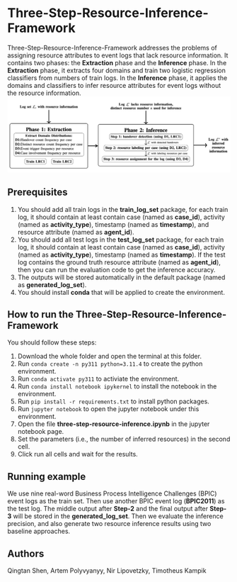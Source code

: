 # Three-Step-Resource-Inference-Framework
Three-Step-Resource-Inference-Framework addresses the problems of assigning resource attributes to event logs that lack resource information. 
It contains two phases: the **Extraction** phase and the **Inference** phase.
In the **Extraction** phase, it extracts four domains and train two logistic regression classifiers from numbers of train logs.
In the **Inference** phase, it applies the domains and classifiers to infer resource attributes for event logs without the resource information.
![Figure 1](three-step-resource-inference-framework.png)

## Prerequisites
1. You should add all train logs in the **train_log_set** package, for each train log, it should contain at least contain case (named as **case_id**), activity (named as **activity_type**), timestamp (named as **timestamp**), and resource attribute (named as **agent_id**).
2. You should add all test logs in the **test_log_set** package, for each train log, it should contain at least contain case (named as **case_id**), activity (named as **activity_type**), timestamp (named as **timestamp**). If the test log contains the ground truth resource attribute (named as **agent_id**), then you can run the evaluation code to get the inference accuracy.
3. The outputs will be stored automatically in the default package (named as **generated_log_set**).
4. You should install **conda** that will be applied to create the environment.

## How to run the Three-Step-Resource-Inference-Framework
You should follow these steps:
1. Download the whole folder and open the terminal at this folder.
2. Run `conda create -n py311 python=3.11.4` to create the python environment.
3. Run `conda activate py311` to activiate the environment.
4. Run `conda install notebook ipykernel` to install the notebook in the environment.
5. Run `pip install -r requirements.txt` to install python packages.
6. Run `jupyter notebook` to open the jupyter notebook under this environment.
7. Open the file **three-step-resource-inference.ipynb** in the jupyter notebook page.
8. Set the parameters (i.e., the number of inferred resources) in the second cell.
9. Click run all cells and wait for the results.

## Running example
We use nine real-word Business Process Intelligence Challenges (BPIC) event logs as the train set.
Then use another BPIC event log (**BPIC2011**) as the test log.
The middle output after **Step-2** and the final output after **Step-3** will be stored in the **generated_log_set**.
Then we evaluate the inference precision, and also generate two resource inference results using two baseline approaches.

## Authors
Qingtan Shen, Artem Polyvyanyy, Nir Lipovetzky, Timotheus Kampik
